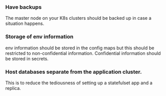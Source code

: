 ### Have backups
The master node on your K8s clusters should be backed up in case a situation happens.
### Storage of env information
env information should be stored in the config maps but this should be restricted to non-confidential information. Confidential information should be stored in secrets.
### Host databases separate from the application cluster.
This is to reduce the tediousness of setting up a statefulset app and a replica.